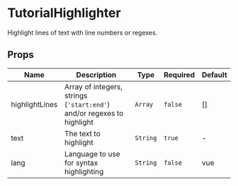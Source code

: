 # TutorialHighlighter

Highlight lines of text with line numbers or regexes.

## Props

<!-- @vuese:TutorialHighlighter:props:start -->
|Name|Description|Type|Required|Default|
|---|---|---|---|---|
|highlightLines|Array of integers, strings (`'start:end'`) and/or regexes to highlight|`Array`|`false`|[]|
|text|The text to highlight|`String`|`true`|-|
|lang|Language to use for syntax highlighting|`String`|`false`|vue|

<!-- @vuese:TutorialHighlighter:props:end -->


